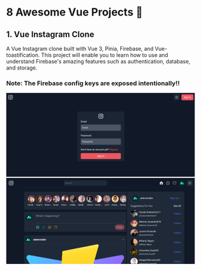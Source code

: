 
# 8 Awesome Vue Projects 🚀

## 1. Vue Instagram Clone

A Vue Instagram clone built with Vue 3, Pinia, Firebase, and Vue-toastification. This project will enable you to learn how to use and understand Firebase's amazing features such as authentication, database, and storage.

### Note: The Firebase config keys are exposed intentionally!!

![Instagram Login Page](./Project%20Images/Vue-Instagram-Login-Page.png)
![Instagram Feed Page](./Project%20Images/Vue-Instagram-Home-Page.png)
